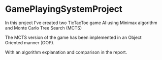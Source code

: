 # GamePlayingSystemProject

In this project I've created two TicTacToe game AI using Minimax algorithm and Monte Carlo Tree Search (MCTS)

The MCTS version of the game has been implemented in an Object Oriented manner (OOP).

With an algorithm explanation and comparison in the report.
